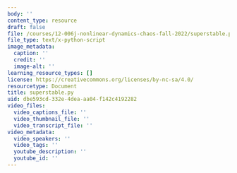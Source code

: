 ```yaml
---
body: ''
content_type: resource
draft: false
file: /courses/12-006j-nonlinear-dynamics-chaos-fall-2022/superstable.py
file_type: text/x-python-script
image_metadata:
  caption: ''
  credit: ''
  image-alt: ''
learning_resource_types: []
license: https://creativecommons.org/licenses/by-nc-sa/4.0/
resourcetype: Document
title: superstable.py
uid: dbe593cd-332e-4dea-aa04-f142c4192282
video_files:
  video_captions_file: ''
  video_thumbnail_file: ''
  video_transcript_file: ''
video_metadata:
  video_speakers: ''
  video_tags: ''
  youtube_description: ''
  youtube_id: ''
---
```

